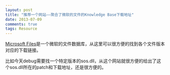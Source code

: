 ```yaml
---
layout: post
title: "推荐一个网站——聚合了微软的文件的Knowledge Base下载地址"
date: 2013-07-09
comments: true
tags: Resource
---
```

<p><a href="http://www.mskbfiles.com/">Microsoft Files</a>是一个微软的文件数据库，从这里可以很方便的找到各个文件版本对应的下载链接。</p><p>比如今天debug需要找一个特定版本的sos.dll，从这个网站就很方便的给出了这个sos.dll所在的patch和下载地址，还是很方便的。</p>
